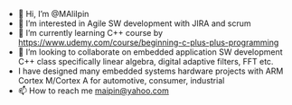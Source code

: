 - 👋 Hi, I’m @MAliIpin
- 👀 I’m interested in Agile SW development with JIRA and scrum 
- 🌱 I’m currently learning C++ course by https://www.udemy.com/course/beginning-c-plus-plus-programming
- 💞️ I’m looking to collaborate on  embedded application SW development C++ class specifically linear algebra, digital adaptive filters, FFT etc. 
- I have designed many embedded systems hardware projects with ARM Cortex M/Cortex A for automotive, consumer, industrial
- 📫 How to reach me maipin@yahoo.com

<!---
MAliIpin/MAliIpin is a ✨ special ✨ repository because its `README.md` (this file) appears on your GitHub profile.
You can click the Preview link to take a look at your changes.
--->
